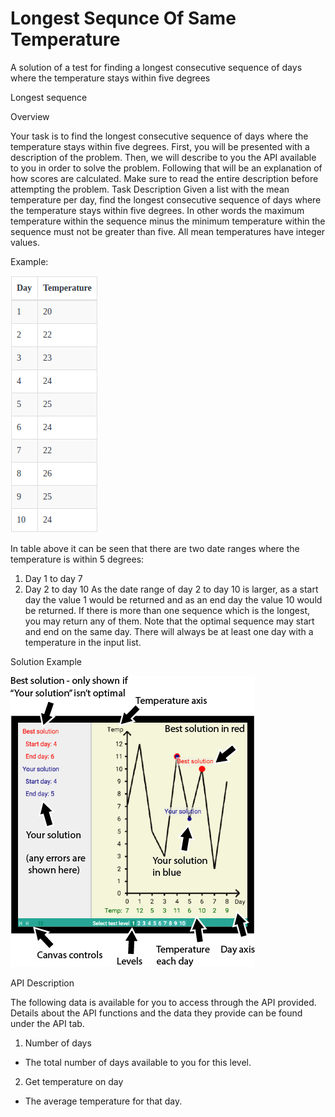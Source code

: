 # Longest Sequnce Of Same Temperature
A solution of a test for finding a longest consecutive sequence of days where the temperature stays within five degrees

Longest sequence

Overview

Your task is to find the longest consecutive sequence of days where the temperature stays within five degrees. First, you will be presented with a description of the problem. Then, we will describe to you the API available to you in order to solve the problem. Following that will be an explanation of how scores are calculated.
Make sure to read the entire description before attempting the problem.
Task Description
Given a list with the mean temperature per day, find the longest consecutive sequence of days where the temperature stays within five degrees. In other words the maximum temperature within the sequence minus the minimum temperature within the sequence must not be greater than five. All mean temperatures have integer values.

Example:

![example](temp1.png)
 
In table above it can be seen that there are two date ranges where the temperature is within 5 degrees:
1.	Day 1 to day 7
2.	Day 2 to day 10
As the date range of day 2 to day 10 is larger, as a start day the value 1 would be returned and as an end day the value 10 would be returned. If there is more than one sequence which is the longest, you may return any of them.
Note that the optimal sequence may start and end on the same day. There will always be at least one day with a temperature in the input list.

Solution Example

![canvas](sol1.png)

API Description

The following data is available for you to access through the API provided. Details about the API functions and the data they provide can be found under the API tab.
1.	Number of days
 - The total number of days available to you for this level.
2.	Get temperature on day
 - The average temperature for that day.

